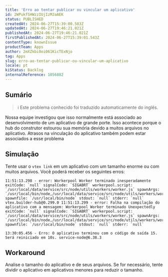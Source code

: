 ```yaml
---
title: 'Erro ao tentar publicar ou vincular um aplicativo'
id: 2WPukfSHWzzIUjIzMJaAEK
status: PUBLISHED
createdAt: 2024-06-27T15:39:00.583Z
updatedAt: 2024-06-27T19:46:21.021Z
publishedAt: 2024-06-27T19:46:21.021Z
firstPublishedAt: 2024-06-27T15:39:01.543Z
contentType: knownIssue
productTeam: Apps
author: 2mXZkbi0oi061KicTExNjo
tag: Apps
slug: erro-ao-tentar-publicar-ou-vincular-um-aplicativo
locale: pt
kiStatus: Backlog
internalReference: 1056882
---
```


## Sumário

>ℹ️ Este problema conhecido foi traduzido automaticamente do inglês.


Nossa equipe investigou que isso normalmente está associado ao desenvolvimento de um aplicativo de grande porte. Isso acontece porque o hub do construtor estourou sua memória devido a muitos arquivos no aplicativo. Atrasos na vinculação do aplicativo também podem estar associados a esse problema

## Simulação


Tente usar o `vtex link` em um aplicativo com um tamanho enorme ou com muitos arquivos. Você poderá receber os seguintes erros:

    11:51:13.298 - error: Workerpool Worker terminado inesperadamente exitCode: `null` signalCode: `SIGABRT` workerpool.script: `/usr/local/data/service/src/node/utils/workers/worker.js` spawnArgs: `/usr/local/bin/node,/usr/local/data/service/src/node/utils/workers/worker.js` spawnfile: `/usr/local/bin/node` stdout: `null` stderr: `null` vtex.builder-hub@0.299.0 11:51:13.299 - error: Falha na compilação do aplicativo com a mensagem: Workerpool Worker terminado Unexpectedly exitCode: `null` signalCode: `SIGABRT` workerpool.script: `/usr/local/data/service/src/node/utils/workers/worker.js` spawnArgs: `/usr/local/bin/node,/usr/local/data/service/src/node/utils/workers/worker.js` spawnfile: `/usr/local/bin/node` stdout: `null` stderr: `null`

    13:30:05.456 - Erro: O aplicativo terminou com o código de saída 15. Será reiniciado em 10s. service-node@6.38.3

## Workaround


Analise o tamanho do aplicativo e de seus arquivos. Se for necessário, tente dividir o aplicativo em aplicativos menores para reduzir o tamanho.




